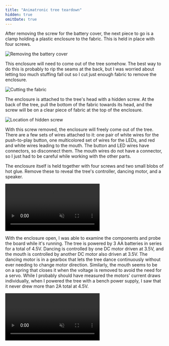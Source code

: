 ```yaml
---
title: "Animatronic tree teardown"
hidden: true
omitDate: true
---
```


<!--more-->

After removing the screw for the battery cover, the next piece to go is a clamp
holding a plastic enclosure to the fabric. This is held in place with four
screws.

<!-- convert -strip -resize 1600 -interlace Plane -quality 70 IMG_20171214_132259.jpg IMG_20171214_132259-web.jpg -->
![Removing the battery cover](/post/alexa-tree/battery-cover.jpg)

This enclosure will need to come out of the tree somehow. The best way to do
this is probably to rip the seams at the back, but I was worried about letting
too much stuffing fall out so I cut just enough fabric to remove the enclosure.

<!-- convert -strip -resize 1600 -interlace Plane -quality 70 IMG_20171214_133209.jpg IMG_20171214_133209-web.jpg -->
![Cutting the fabric](/post/alexa-tree/fabric-cut.jpg)

The enclosure is attached to the tree's head with a hidden screw. At the back of
the tree, pull the bottom of the fabric towards its head, and the screw will be
on a clear piece of fabric at the top of the enclosure.

<!-- convert -strip -resize 1600 -interlace Plane -quality 70 IMG_20171214_133536.jpg IMG_20171214_133536-web.jpg -->
![Location of hidden screw](/post/alexa-tree/hidden-screw.jpg)

With this screw removed, the enclosure will freely come out of the tree. There
are a few sets of wires attached to it: one pair of white wires for the
push-to-play button, one multicolored set of wires for the LEDs, and red and
white wires leading to the mouth. The button and LED wires have connectors, so
disconnect them. The mouth wires do not have a connector, so I just had to be
careful while working with the other parts.

The enclosure itself is held together with four screws and two small blobs of
hot glue. Remove these to reveal the tree's controller, dancing motor, and a
speaker.

<video autoplay loop muted class="playpause-with-visibility">
  <!-- ffmpeg -i VID_20171214_134048~2.mp4 -s 1280x720 -c:v libvpx-vp9 -crf 42 -b:v 0 -an VID_20171214_134048~2-web.webm -->
  <source src="/post/alexa-tree/open-assembly.webm" type="video/webm">
  <!-- ffmpeg -i VID_20171214_134048~2.mp4 -s 1280x720 -c:v libx264 -crf 26 -b:v 0 -an VID_20171214_134048~2-web.mp4 -->
  <source src="/post/alexa-tree/open-assembly.mp4" type="video/mp4">
</video>

With the enclosure open, I was able to examine the components and probe the
board while it's running. The tree is powered by 3 AA batteries in series for a
total of 4.5V.  Dancing is controlled by one DC motor driven at 3.5V, and the
mouth is controlled by another DC motor also driven at 3.5V. The dancing motor
is in a gearbox that lets the tree dance continuously without ever needing to
change motor direction. Similarly, the mouth seems to be on a spring that closes
it when the voltage is removed to avoid the need for a servo. While I probably
should have measured the motors' current draws individually, when I powered the
tree with a bench power supply, I saw that it never drew more than 2A total at
4.5V.

<video autoplay loop muted class="playpause-with-visibility">
  <!-- ffmpeg -i VID_20171214_141103~2.mp4 -s 1280x720 -r 30 -c:v libvpx-vp9 -crf 40 -b:v 0 -an VID_20171214_141103~2-web.webm -->
  <source src="/post/alexa-tree/motor-probe.webm" type="video/webm">
  <!-- ffmpeg -i VID_20171214_141103~2.mp4 -s 1280x720 -r 30 -c:v libx264 -crf 26 -b:v 0 -an VID_20171214_141103~2-web.mp4 -->
  <source src="/post/alexa-tree/motor-probe.mp4" type="video/mp4">
</video>
